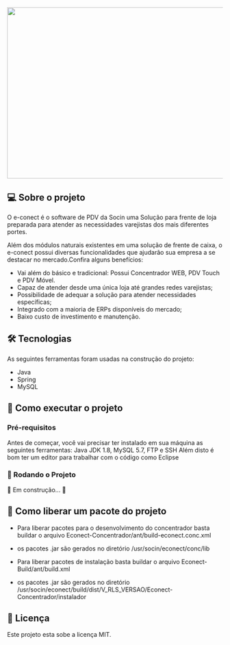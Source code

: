 <h1 align="center">
 <p align="center">
<img src="https://static.wixstatic.com/media/b62a2d_974c250fd60542b1b2195291096a6c91~mv2.png" width="750px" height="400px"/></p>
</h1>


## 💻 Sobre o projeto

O e-conect é o software de PDV da Socin uma Solução para frente de loja preparada para atender as necessidades varejistas dos mais diferentes portes.

Além dos módulos naturais existentes em uma solução de frente de caixa, o e-conect possui diversas funcionalidades que ajudarão sua empresa a se destacar no mercado.Confira alguns benefícios:
- Vai além do básico e tradicional: Possui Concentrador WEB, PDV Touch e PDV Móvel.
- Capaz de atender desde uma única loja até grandes redes varejistas;
- Possibilidade de adequar a solução para atender necessidades específicas;
- Integrado com a maioria de ERPs disponíveis do mercado;
- Baixo custo de investimento e manutenção.

## 🛠 Tecnologias

As seguintes ferramentas foram usadas na construção do projeto:

- Java
- Spring
- MySQL



## 🚀 Como executar o projeto

### Pré-requisitos

Antes de começar, você vai precisar ter instalado em sua máquina as seguintes ferramentas:
Java JDK 1.8, MySQL 5.7, FTP e SSH
Além disto é bom ter um editor para trabalhar com o código como Eclipse

### 🎲 Rodando o Projeto

🚧 Em construção... 🚧

## 🎁 Como liberar um pacote do projeto

- Para liberar pacotes para o desenvolvimento do concentrador basta buildar o arquivo Econect-Concentrador/ant/build-econect.conc.xml
- os pacotes .jar são gerados no diretório /usr/socin/econect/conc/lib

- Para liberar pacotes de instalação basta buildar o arquivo Econect-Build/ant/build.xml
- os pacotes .jar são gerados no diretório /usr/socin/econect/build/dist/V_RLS_VERSAO/Econect-Concentrador/instalador




## 📝 Licença

Este projeto esta sobe a licença MIT.
